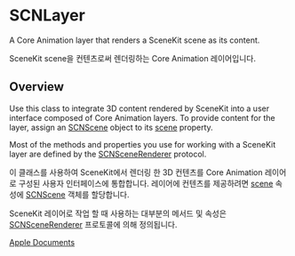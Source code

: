 # SCNLayer
A Core Animation layer that renders a SceneKit scene as its content.

SceneKit scene을 컨텐츠로써 렌더링하는 Core Animation 레이어입니다.

## Overview
Use this class to integrate 3D content rendered by SceneKit into a user interface composed of Core Animation layers. To provide content for the layer, assign an [SCNScene][1] object to its [scene][2] property.

Most of the methods and properties you use for working with a SceneKit layer are defined by the [SCNSceneRenderer][3] protocol.

이 클래스를 사용하여 SceneKit에서 렌더링 한 3D 컨텐츠를 Core Animation 레이어로 구성된 사용자 인터페이스에 통합합니다. 레이어에 컨텐츠를 제공하려면 [scene][2] 속성에 [SCNScene][1] 객체를 할당합니다.

SceneKit 레이어로 작업 할 때 사용하는 대부분의 메서드 및 속성은 [SCNSceneRenderer][3] 프로토콜에 의해 정의됩니다.

[Apple Documents][apple]


[1]: /01_iOS/SceneKit/SCNScene.md
[2]: https://developer.apple.com/documentation/scenekit/scnlayer/1393188-scene
[3]: /01_iOS/SceneKit/SCNSceneRenderer/SCNSceneRenderer.md
[apple]: https://developer.apple.com/documentation/scenekit/scnlayer
